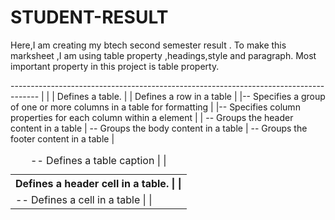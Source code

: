 # STUDENT-RESULT
Here,I am creating my btech second semester result .
To make this marksheet ,I am using table property ,headings,style and paragraph.
Most important property in this project is table property.

<p>
-------------------------------------------------------------------------------------
|                                                                                     |
|<table> 	Defines a table.                                                          | 
|<th>  Defines a header cell in a table.                                            |
|<tr> 	Defines a row in a table                                                    |
|<td> --	Defines a cell in a table                                                   |
|<caption> --	Defines a table caption                                                 |
|<colgroup> -- Specifies a group of one or more columns in a table for formatting     |
|<col>	-- Specifies column properties for each column within a <colgroup> element    |
|<thead> --	Groups the header content in a table                                      |
<tbody>	-- Groups the body content in a table                                       |
<tfoot> --	Groups the footer content in a table                                      |
  </p>
